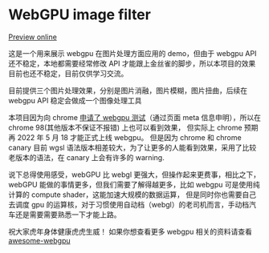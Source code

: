 # WebGPU image filter

[Preview online](https://quarksb.github.io/image-cooker/)

这是一个用来展示 webgpu 在图片处理方面应用的 demo，但由于 webgpu API 还不稳定，本地都需要经常修改 API 才能跟上金丝雀的脚步，所以本项目的效果目前也还不稳定，目前仅供学习交流。

目前提供三个图片处理效果，分别是图片消融，图片模糊，图片扭曲，后续在 webgpu API 稳定会做成一个图像处理工具

本项目因为向 chrome [申请了 webgpu 测试](https://developer.chrome.com/origintrials/#/view_trial/118219490218475521)（通过页面 meta 信息申明），所以在 chrome 98(其他版本不保证不报错) 上也可以看到效果，
但实际上 chrome 预期再 2022 年 5 月 18 才能正式上线 webgpu。 但是因为 chrome 和 chrome canary 目前 wgsl 语法版本相差较大，为了让更多的人能看到效果，采用了比较老版本的语法，在 canary 上会有许多的 warning.

说下总得使用感受，webGPU 比 webgl 更强大，但操作起来更费事，相比之下，webGPU 能做的事情更多，但我们需要了解得越更多，比如 webgpu 可是使用纯计算的 compute shader，这能加速大规模的数据运算， 但是同时你也需要自己去调度 gpu 的运算核，对于习惯使用自动档（webgl）的老司机而言，手动档汽车还是需要需要熟悉一下才能上路。

祝大家虎年身体健康虎虎生威！
如果你想查看更多 webgpu 相关的资料请查看 [awesome-webgpu](https://github.com/mikbry/awesome-webgpu)
